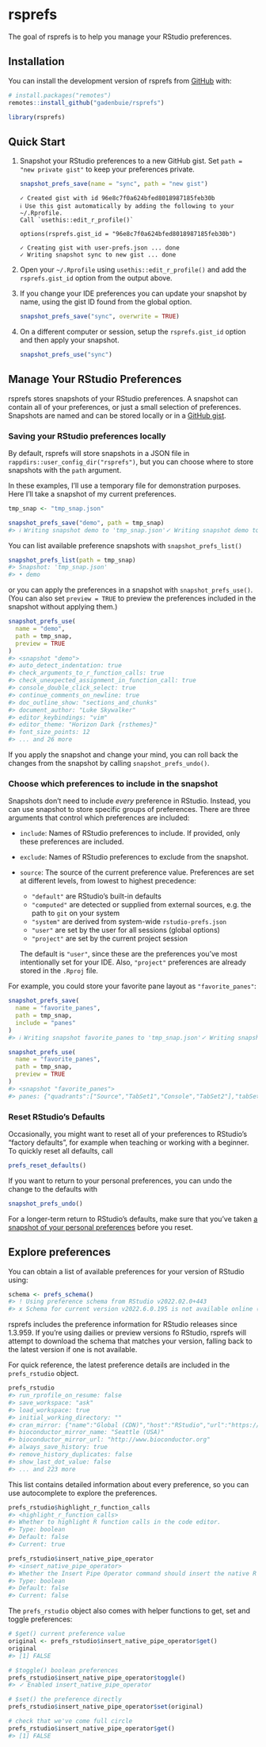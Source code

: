 
<!-- README.md is generated from README.Rmd. Please edit that file -->

# rsprefs

<!-- badges: start -->
<!-- badges: end -->

The goal of rsprefs is to help you manage your RStudio preferences.

## Installation

You can install the development version of rsprefs from
[GitHub](https://github.com/) with:

``` r
# install.packages("remotes")
remotes::install_github("gadenbuie/rsprefs")
```

``` r
library(rsprefs)
```

## Quick Start

1.  Snapshot your RStudio preferences to a new GitHub gist. Set
    `path = "new private gist"` to keep your preferences private.

    ``` r
    snapshot_prefs_save(name = "sync", path = "new gist")
    ```

        ✓ Created gist with id 96e8c7f0a624bfed8018987185feb30b
        ℹ Use this gist automatically by adding the following to your ~/.Rprofile.
        Call `usethis::edit_r_profile()`     

        options(rsprefs.gist_id = "96e8c7f0a624bfed8018987185feb30b")

        ✓ Creating gist with user-prefs.json ... done
        ✓ Writing snapshot sync to new gist ... done

2.  Open your `~/.Rprofile` using `usethis::edit_r_profile()` and add
    the `rsprefs.gist_id` option from the output above.

3.  If you change your IDE preferences you can update your snapshot by
    name, using the gist ID found from the global option.

    ``` r
    snapshot_prefs_save("sync", overwrite = TRUE)
    ```

4.  On a different computer or session, setup the `rsprefs.gist_id`
    option and then apply your snapshot.

    ``` r
    snapshot_prefs_use("sync")
    ```

## Manage Your RStudio Preferences

rsprefs stores snapshots of your RStudio preferences. A snapshot can
contain all of your preferences, or just a small selection of
preferences. Snapshots are named and can be stored locally or in a
[GitHub gist](https://gist.github.com).

### Saving your RStudio preferences locally

By default, rsprefs will store snapshots in a JSON file in
`rappdirs::user_config_dir("rsprefs")`, but you can choose where to
store snapshots with the `path` argument.

In these examples, I’ll use a temporary file for demonstration purposes.
Here I’ll take a snapshot of my current preferences.

``` r
tmp_snap <- "tmp_snap.json"

snapshot_prefs_save("demo", path = tmp_snap)
#> ℹ Writing snapshot demo to 'tmp_snap.json'✓ Writing snapshot demo to 'tmp_snap.json' ... done
```

You can list available preference snapshots with `snapshot_prefs_list()`

``` r
snapshot_prefs_list(path = tmp_snap)
#> Snapshot: 'tmp_snap.json'
#> • demo
```

or you can apply the preferences in a snapshot with
`snapshot_prefs_use()`. (You can also set `preview = TRUE` to preview
the preferences included in the snapshot without applying them.)

``` r
snapshot_prefs_use(
  name = "demo", 
  path = tmp_snap, 
  preview = TRUE
)
#> <snapshot "demo">
#> auto_detect_indentation: true
#> check_arguments_to_r_function_calls: true
#> check_unexpected_assignment_in_function_call: true
#> console_double_click_select: true
#> continue_comments_on_newline: true
#> doc_outline_show: "sections_and_chunks"
#> document_author: "Luke Skywalker"
#> editor_keybindings: "vim"
#> editor_theme: "Horizon Dark {rsthemes}"
#> font_size_points: 12
#> ... and 26 more
```

If you apply the snapshot and change your mind, you can roll back the
changes from the snapshot by calling `snapshot_prefs_undo()`.

### Choose which preferences to include in the snapshot

Snapshots don’t need to include *every* preference in RStudio. Instead,
you can use snapshot to store specific groups of preferences. There are
three arguments that control which preferences are included:

-   `include`: Names of RStudio preferences to include. If provided,
    only these preferences are included.

-   `exclude`: Names of RStudio preferences to exclude from the
    snapshot.

-   `source`: The source of the current preference value. Preferences
    are set at different levels, from lowest to highest precedence:

    -   `"default"` are RStudio’s built-in defaults
    -   `"computed"` are detected or supplied from external sources,
        e.g. the path to `git` on your system
    -   `"system"` are derived from system-wide `rstudio-prefs.json`
    -   `"user"` are set by the user for all sessions (global options)
    -   `"project"` are set by the current project session

    The default is `"user"`, since these are the preferences you’ve most
    intentionally set for your IDE. Also, `"project"` preferences are
    already stored in the `.Rproj` file.

For example, you could store your favorite pane layout as
`"favorite_panes"`:

``` r
snapshot_prefs_save(
  name = "favorite_panes", 
  path = tmp_snap,
  include = "panes"
)
#> ℹ Writing snapshot favorite_panes to 'tmp_snap.json'✓ Writing snapshot favorite_panes to 'tmp_snap.json' ... done

snapshot_prefs_use(
  name = "favorite_panes",
  path = tmp_snap,
  preview = TRUE
)
#> <snapshot "favorite_panes">
#> panes: {"quadrants":["Source","TabSet1","Console","TabSet2"],"tabSet1":["History","Connections","Packages","Presentation"],"tabSet2":["Environm…
```

### Reset RStudio’s Defaults

Occasionally, you might want to reset all of your preferences to
RStudio’s “factory defaults”, for example when teaching or working with
a beginner. To quickly reset all defaults, call

``` r
prefs_reset_defaults()
```

If you want to return to your personal preferences, you can undo the
change to the defaults with

``` r
snapshot_prefs_undo()
```

For a longer-term return to RStudio’s defaults, make sure that you’ve
taken [a snapshot of your personal preferences](#quick-start) before you
reset.

## Explore preferences

You can obtain a list of available preferences for your version of
RStudio using:

``` r
schema <- prefs_schema()
#> ! Using preference schema from RStudio v2022.02.0+443
#> x Schema for current version v2022.6.0.195 is not available online (or is not different). 
```

rsprefs includes the preference information for RStudio releases since
1.3.959. If you’re using dailies or preview versions fo RStudio, rsprefs
will attempt to download the schema that matches your version, falling
back to the latest version if one is not available.

For quick reference, the latest preference details are included in the
`prefs_rstudio` object.

``` r
prefs_rstudio
#> run_rprofile_on_resume: false
#> save_workspace: "ask"
#> load_workspace: true
#> initial_working_directory: ""
#> cran_mirror: {"name":"Global (CDN)","host":"RStudio","url":"https://cran.rstudio.com/","repos":"","country":"us","secondary":""}
#> bioconductor_mirror_name: "Seattle (USA)"
#> bioconductor_mirror_url: "http://www.bioconductor.org"
#> always_save_history: true
#> remove_history_duplicates: false
#> show_last_dot_value: false
#> ... and 223 more
```

This list contains detailed information about every preference, so you
can use autocomplete to explore the preferences.

``` r
prefs_rstudio$highlight_r_function_calls
#> <highlight_r_function_calls>
#> Whether to highlight R function calls in the code editor.
#> Type: boolean
#> Default: false
#> Current: true
```

``` r
prefs_rstudio$insert_native_pipe_operator
#> <insert_native_pipe_operator>
#> Whether the Insert Pipe Operator command should insert the native R pipe operator, |>
#> Type: boolean
#> Default: false
#> Current: false
```

The `prefs_rstudio` object also comes with helper functions to get, set
and toggle preferences:

``` r
# $get() current preference value
original <- prefs_rstudio$insert_native_pipe_operator$get()
original
#> [1] FALSE

# $toggle() boolean preferences
prefs_rstudio$insert_native_pipe_operator$toggle()
#> ✓ Enabled insert_native_pipe_operator

# $set() the preference directly
prefs_rstudio$insert_native_pipe_operator$set(original)

# check that we've come full circle
prefs_rstudio$insert_native_pipe_operator$get()
#> [1] FALSE
```
